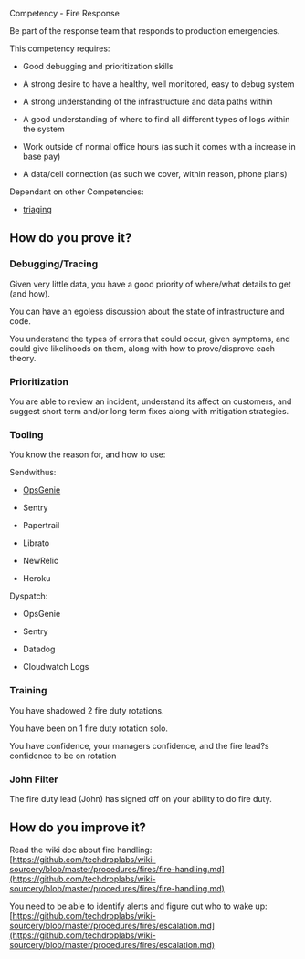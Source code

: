 Competency - Fire Response

Be part of the response team that responds to production emergencies.

This competency requires:

* Good debugging and prioritization skills

* A strong desire to have a healthy, well monitored, easy to debug system

* A strong understanding of the infrastructure and data paths within

* A good understanding of where to find all different types of logs within the system

* Work outside of normal office hours (as such it comes with a increase in base pay)

* A data/cell connection (as such we cover, within reason, phone plans) 

Dependant on other Competencies:

* [triaging](https://docs.google.com/document/d/1rI8rZxhDDK9dlb7eK6u-bX-GnjuZtOoDE4qGf_8NV90/edit#heading=h.9jbnlp25d8d9)

## How do you prove it?

### Debugging/Tracing

Given very little data, you have a good priority of where/what details to get (and how).

You can have an egoless discussion about the state of infrastructure and code.

You understand the types of errors that could occur, given symptoms, and could give likelihoods on them, along with how to prove/disprove each theory.

### Prioritization

You are able to review an incident, understand its affect on customers, and suggest short term and/or long term fixes along with mitigation strategies.

### Tooling

You know the reason for, and how to use: 

Sendwithus:

* [OpsGenie](https://docs.google.com/document/d/1NF3q31vYH-2kcwGxT0D_QOhBSvxPC38-4oaKdaJjo4A/edit)

* Sentry

* Papertrail

* Librato

* NewRelic

* Heroku

Dyspatch:

* OpsGenie

* Sentry

* Datadog

* Cloudwatch Logs

### Training

You have shadowed 2 fire duty rotations.

You have been on 1 fire duty rotation solo.

You have confidence, your managers confidence, and the fire lead?s confidence to be on rotation

### John Filter

The fire duty lead (John) has signed off on your ability to do fire duty.

## How do you improve it?

Read the wiki doc about fire handling: [https://github.com/techdroplabs/wiki-sourcery/blob/master/procedures/fires/fire-handling.md](https://github.com/techdroplabs/wiki-sourcery/blob/master/procedures/fires/fire-handling.md)

You need to be able to identify alerts and figure out who to wake up: [https://github.com/techdroplabs/wiki-sourcery/blob/master/procedures/fires/escalation.md](https://github.com/techdroplabs/wiki-sourcery/blob/master/procedures/fires/escalation.md)

